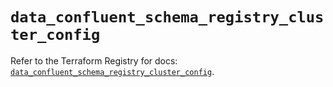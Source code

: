 # `data_confluent_schema_registry_cluster_config`

Refer to the Terraform Registry for docs: [`data_confluent_schema_registry_cluster_config`](https://registry.terraform.io/providers/confluentinc/confluent/2.9.0/docs/data-sources/schema_registry_cluster_config).
